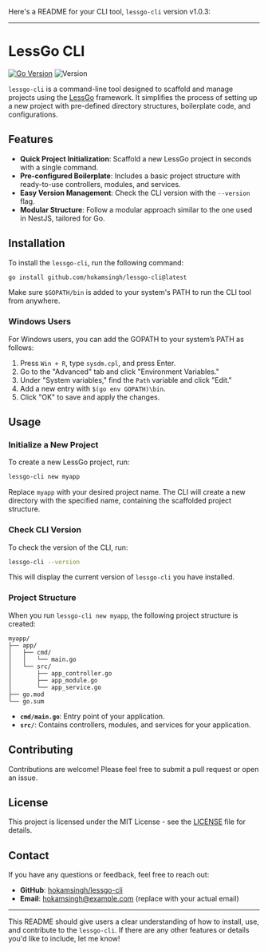 Here's a README for your CLI tool, `lessgo-cli` version v1.0.3:

---

# LessGo CLI

[![Go Version](https://img.shields.io/github/go-mod/go-version/hokamsingh/lessgo-cli)](https://golang.org/dl/)
![Version](https://img.shields.io/badge/version-v1.0.3-blue)

`lessgo-cli` is a command-line tool designed to scaffold and manage projects using the [LessGo](https://github.com/hokamsingh/lessgo) framework. It simplifies the process of setting up a new project with pre-defined directory structures, boilerplate code, and configurations.

## Features

- **Quick Project Initialization**: Scaffold a new LessGo project in seconds with a single command.
- **Pre-configured Boilerplate**: Includes a basic project structure with ready-to-use controllers, modules, and services.
- **Easy Version Management**: Check the CLI version with the `--version` flag.
- **Modular Structure**: Follow a modular approach similar to the one used in NestJS, tailored for Go.

## Installation

To install the `lessgo-cli`, run the following command:

```bash
go install github.com/hokamsingh/lessgo-cli@latest
```

Make sure `$GOPATH/bin` is added to your system's PATH to run the CLI tool from anywhere.

### Windows Users

For Windows users, you can add the GOPATH to your system’s PATH as follows:

1. Press `Win + R`, type `sysdm.cpl`, and press Enter.
2. Go to the "Advanced" tab and click "Environment Variables."
3. Under "System variables," find the `Path` variable and click "Edit."
4. Add a new entry with `$(go env GOPATH)\bin`.
5. Click "OK" to save and apply the changes.

## Usage

### Initialize a New Project

To create a new LessGo project, run:

```bash
lessgo-cli new myapp
```

Replace `myapp` with your desired project name. The CLI will create a new directory with the specified name, containing the scaffolded project structure.

### Check CLI Version

To check the version of the CLI, run:

```bash
lessgo-cli --version
```

This will display the current version of `lessgo-cli` you have installed.

### Project Structure

When you run `lessgo-cli new myapp`, the following project structure is created:

```
myapp/
├── app/
│   ├── cmd/
│   │   └── main.go
│   └── src/
│       ├── app_controller.go
│       ├── app_module.go
│       └── app_service.go
├── go.mod
└── go.sum
```

- **`cmd/main.go`**: Entry point of your application.
- **`src/`**: Contains controllers, modules, and services for your application.

## Contributing

Contributions are welcome! Please feel free to submit a pull request or open an issue.

## License

This project is licensed under the MIT License - see the [LICENSE](LICENSE) file for details.

## Contact

If you have any questions or feedback, feel free to reach out:

- **GitHub**: [hokamsingh/lessgo-cli](https://github.com/hokamsingh/lessgo-cli)
- **Email**: hokamsingh@example.com (replace with your actual email)

---

This README should give users a clear understanding of how to install, use, and contribute to the `lessgo-cli`. If there are any other features or details you'd like to include, let me know!

